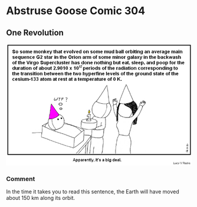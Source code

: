 # Abstruse Goose Comic 304
## One Revolution

![image](comics/happy_birthday.png)
### Comment
In the time it takes you to read this sentence, the Earth will have moved about 150 km along its orbit.
